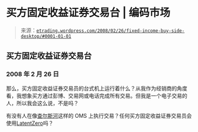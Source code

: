 <!--yml

分类：未分类

日期：2024 年 05 月 12 日 19:44:08

-->

# 买方固定收益证券交易台 | 编码市场

> 来源：[`etrading.wordpress.com/2008/02/26/fixed-income-buy-side-desktop/#0001-01-01`](https://etrading.wordpress.com/2008/02/26/fixed-income-buy-side-desktop/#0001-01-01)

## 买方固定收益证券交易台

### 2008 年 2 月 26 日

那么，买方固定收益证券交易员的台式机上运行着什么？从我作为经销商的角度看，我想象买方通过彭博、交易网或电话完成所有交易。但我是一个电子交易的人，所以我会这么说，不是吗？

有没有人在像[查尔斯河](http://www.crd.com/technology/integration.php#etrading)这样的 OMS 上执行交易？任何买方固定收益证券交易员会使用[LatentZero](http://www.latentzero.com/liquidity-partner.html)吗？
